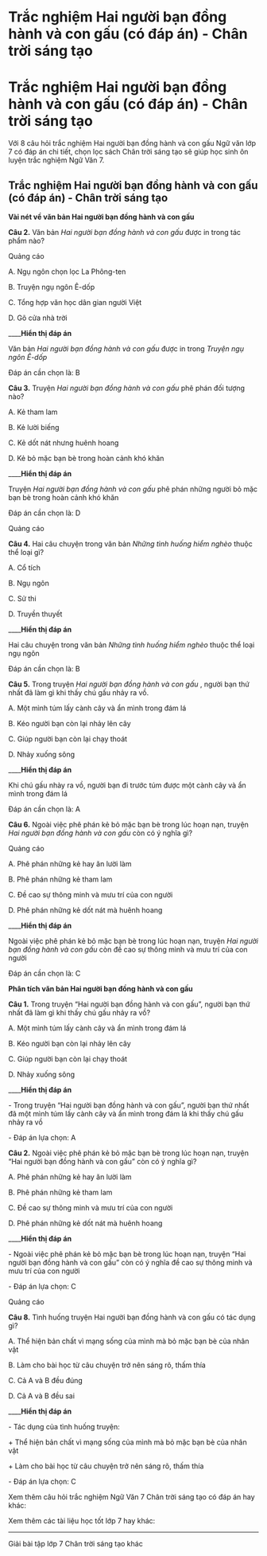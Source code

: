 # Trắc nghiệm Hai người bạn đồng hành và con gấu (có đáp án) - Chân trời sáng tạo

# Trắc nghiệm Hai người bạn đồng hành và con gấu (có đáp án) - Chân trời sáng tạo

Với 8 câu hỏi trắc nghiệm Hai người bạn đồng hành và con gấu Ngữ văn lớp 7 có đáp án chi tiết, chọn lọc sách Chân trời sáng tạo sẽ giúp học sinh ôn luyện trắc nghiệm Ngữ Văn 7.

## Trắc nghiệm Hai người bạn đồng hành và con gấu (có đáp án) - Chân trời sáng tạo

**Vài nét về văn bản Hai người bạn đồng hành và con gấu**

**Câu 2.** Văn bản  _Hai người bạn đồng hành và con gấu_ được in trong tác phẩm nào?

Quảng cáo

A. Ngụ ngôn chọn lọc La Phông-ten

B. Truyện ngụ ngôn Ê-dốp

C. Tổng hợp văn học dân gian người Việt

D. Gõ cửa nhà trời

____**Hiển thị đáp án**

Văn bản  _Hai người bạn đồng hành và con gấu_ được in trong  _Truyện ngụ ngôn Ê-dốp_

Đáp án cần chọn là: B

**Câu 3.** Truyện  _Hai người bạn đồng hành và con gấu_ phê phán đối tượng nào?

A. Kẻ tham lam

B. Kẻ lười biếng

C. Kẻ dốt nát nhưng huênh hoang

D. Kẻ bỏ mặc bạn bè trong hoàn cảnh khó khăn

____**Hiển thị đáp án**

Truyện  _Hai người bạn đồng hành và con gấu_ phê phán những người bỏ mặc bạn bè trong hoàn cảnh khó khăn

Đáp án cần chọn là: D

Quảng cáo

**Câu 4.** Hai câu chuyện trong văn bản  _Những tình huống hiểm nghèo_ thuộc thể loại gì?

A. Cổ tích

B. Ngụ ngôn

C. Sử thi

D. Truyền thuyết

____**Hiển thị đáp án**

Hai câu chuyện trong văn bản  _Những tình huống hiểm nghèo_ thuộc thể loại ngụ ngôn

Đáp án cần chọn là: B

**Câu 5.** Trong truyện  _Hai người bạn đồng hành và con gấu_ , người bạn thứ nhất đã làm gì khi thấy chú gấu nhảy ra vồ.

A. Một mình túm lấy cành cây và ẩn mình trong đám lá

B. Kéo người bạn còn lại nhảy lên cây

C. Giúp người bạn còn lại chạy thoát

D. Nhảy xuống sông

____**Hiển thị đáp án**

Khi chú gấu nhày ra vồ, người bạn đi trước túm được một cành cây và ẩn mình trong đám lá

Đáp án cần chọn là: A

**Câu 6.** Ngoài việc phê phán kẻ bỏ mặc bạn bè trong lúc hoạn nạn, truyện  _Hai người bạn đồng hành và con gấu_ còn có ý nghĩa gì?

Quảng cáo

A. Phê phán những kẻ hay ăn lười làm

B. Phê phán những kẻ tham lam

C. Đề cao sự thông minh và mưu trí của con người

D. Phê phán những kẻ dốt nát mà huênh hoang

____**Hiển thị đáp án**

Ngoài việc phê phán kẻ bỏ mặc bạn bè trong lúc hoạn nạn, truyện  _Hai người bạn đồng hành và con gấu_ còn đề cao sự thông mình và mưu trí của con người

Đáp án cần chọn là: C

**Phân tích văn bản Hai người bạn đồng hành và con gấu**

**Câu 1.** Trong truyện “Hai người bạn đồng hành và con gấu”, người bạn thứ nhất đã làm gì khi thấy chú gấu nhảy ra vồ?

A. Một mình túm lấy cành cây và ẩn mình trong đám lá

B. Kéo người bạn còn lại nhảy lên cây

C. Giúp người bạn còn lại chạy thoát

D. Nhảy xuống sông

____**Hiển thị đáp án**

\- Trong truyện “Hai người bạn đồng hành và con gấu”, người bạn thứ nhất đã một mình túm lấy cành cây và ẩn mình trong đám lá khi thấy chú gấu nhảy ra vồ

\- Đáp án lựa chọn: A

**Câu 2.** Ngoài việc phê phán kẻ bỏ mặc bạn bè trong lúc hoạn nạn, truyện “Hai người bạn đồng hành và con gấu” còn có ý nghĩa gì?

A. Phê phán những kẻ hay ăn lười làm

B. Phê phán những kẻ tham lam

C. Đề cao sự thông minh và mưu trí của con người

D. Phê phán những kẻ dốt nát mà huênh hoang

____**Hiển thị đáp án**

\- Ngoài việc phê phán kẻ bỏ mặc bạn bè trong lúc hoạn nạn, truyện “Hai người bạn đồng hành và con gấu” còn có ý nghĩa đề cao sự thông minh và mưu trí của con người

\- Đáp án lựa chọn: C

Quảng cáo

**Câu 8.** Tình huống truyện Hai người bạn đồng hành và con gấu có tác dụng gì?

A. Thể hiện bản chất vì mạng sống của mình mà bỏ mặc bạn bè của nhân vật

B. Làm cho bài học từ câu chuyện trở nên sáng rõ, thấm thía

C. Cả A và B đều đúng

D. Cả A và B đều sai

____**Hiển thị đáp án**

\- Tác dụng của tình huống truyện:

\+ Thể hiện bản chất vì mạng sống của mình mà bỏ mặc bạn bè của nhân vật

\+ Làm cho bài học từ câu chuyện trở nên sáng rõ, thấm thía

\- Đáp án lựa chọn: C

Xem thêm câu hỏi trắc nghiệm Ngữ Văn 7 Chân trời sáng tạo có đáp án hay khác:

Xem thêm các tài liệu học tốt lớp 7 hay khác:

* * *

Giải bài tập lớp 7 Chân trời sáng tạo khác
